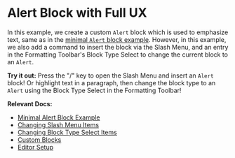# Alert Block with Full UX

In this example, we create a custom `Alert` block which is used to emphasize text, same as in the [minimal `Alert` block example](/examples/custom-schema/alert-block). However, in this example, we also add a command to insert the block via the Slash Menu, and an entry in the Formatting Toolbar's Block Type Select to change the current block to an `Alert`.

**Try it out:** Press the "/" key to open the Slash Menu and insert an `Alert` block! Or highlight text in a paragraph, then change the block type to an `Alert` using the Block Type Select in the Formatting Toolbar!

**Relevant Docs:**

- [Minimal Alert Block Example](/examples/custom-schema/alert-block)
- [Changing Slash Menu Items](/docs/react/components/suggestion-menus)
- [Changing Block Type Select Items](/docs/react/components/formatting-toolbar)
- [Custom Blocks](/docs/features/custom-schemas/custom-blocks)
- [Editor Setup](/docs/getting-started/editor-setup)
